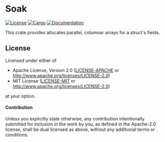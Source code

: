 # Soak

[![License](https://img.shields.io/crates/l/soak.svg)](https://github.com/driveyard/driveyard)
[![Cargo](https://img.shields.io/crates/v/soak.svg)](https://crates.io/crates/soak)
[![Documentation](https://docs.rs/soak/badge.svg)](https://docs.rs/soak)

This crate provides allocates parallel, columnar arrays for a struct's fields.

## License

Licensed under either of

* Apache License, Version 2.0 ([LICENSE-APACHE](../LICENSE-APACHE) or http://www.apache.org/licenses/LICENSE-2.0)
* MIT License ([LICENSE-MIT](../LICENSE-MIT) or http://www.apache.org/licenses/LICENSE-2.0)

at your option.

#### Contribution

Unless you explicitly state otherwise, any contribution intentionally submitted for inclusion in the work by you, as defined in the Apache-2.0 license, shall be dual licensed as above, without any additional terms or conditions.
